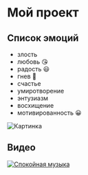 # Мой проект
## Список эмоций
* злость
* любовь :kissing_heart:
* радость :smiley:
* гнев :anger:
* счастье
* умиротворение
* энтузиазм
* восхищение
* мотивированность :grinning:

![Картинка](https://avatars.mds.yandex.net/i?id=d4b2857b69f097076fcf8c0e49f0fc40-5463607-images-thumbs&n=13)

## Видео
[![Спокойная музыка](https://avatars.mds.yandex.net/i?id=5e56a3b22d899620442a31b138c68a34-2418036-images-thumbs&n=13)](https://www.youtube.com/watch?v=kUhWprE6nF8)

